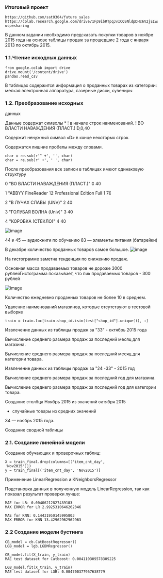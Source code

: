 ### Итоговый проект
```
https://github.com/sat0304/future_sales
https://colab.research.google.com/drive/1Fp9ibRTpqJvICQSNldpDHc6V2jEIwslS?usp=sharing
```
В данном задании необходимо предсказать
покупки товаров в ноябре 2015 года на основе
таблицы продаж за прошедшие 2 года с января
2013 по октябрь 2015.

### 1.1.Чтение исходных данных

```
from google.colab import drive
drive.mount('/content/drive')
pandas.read_csv
```
В таблицах содержится информация о
проданных товарах из категории: мелкая
электронная аппаратура, лазерные диски,
сувениры

### 1.2. Преобразование исходных
данных

Данные содержат символы * ! в начале строк наименований.
! ВО ВЛАСТИ НАВАЖДЕНИЯ (ПЛАСТ.)
D,0,40

Содержит ненужный символ «D» в конце некоторых строк.

Содержатся лишние пробелы между словами.
```
char = re.sub(r'^ +', '', char)
char = re.sub(r' +', ' ', char)
```
После преобразования все записи в таблицах имеют одинаковую структуру

0 "ВО ВЛАСТИ НАВАЖДЕНИЯ (ПЛАСТ.)"
0 40

1 "ABBYY FineReader 12 Professional Edition Full
1 76

2 "В ЛУЧАХ СЛАВЫ (UNV)"
2 40

3 "ГОЛУБАЯ ВОЛНА (Univ)"
3 40

4 "КОРОБКА (СТЕКЛО)"
4 40


![image](https://user-images.githubusercontent.com/73336464/219937317-7dbb6813-5d3f-4c54-bf7b-b2242116621f.png)


44 и 45 — аудиокниги по обучению
83 — элементы питания (батарейки)

В декабре количество проданных товаров самое большое.
![image](https://user-images.githubusercontent.com/73336464/219937361-40ed9fd2-c2da-4976-9fc3-a328a3bd32dc.png)


На гистограмме заметна тенденция по снижению продаж.

Основная масса продаваемых товаров не дороже 3000 рублейГистограмма показывает, что пик продаваемых товаров - 300 рублей

![image](https://user-images.githubusercontent.com/73336464/219937463-c9f55e0a-7660-437b-97b5-6ca20a5a24f8.png)


Количество ежедневно проданных товаров не более 10 в среднем.

Удаление наименований магазинов, которые отсутствуют в тестовой
выборке
```
train = train.loc[train.shop_id.isin(test["shop_id"].unique()), :]
```
Извлечение данных из таблицы продаж за "33" - октябрь 2015 года

Вычисление среднего размера продаж за последний месяц для магазина.

Вычисление среднего размера продаж за последний месяц
для категории товара.

Извлечение данных из таблицы продаж за "24 -33" - 2015 год

Вычисление среднего размера продаж за последний год для магазина.

Вычисление среднего размера продаж за последний год
для категории товара.

Создание столбца Ноябрь 2015 из значений октября 2015
+ случайные товары из средних значений

34 — ноябрь 2015 года.

Создание сводной таблицы

### 2.1. Создание линейной модели

Создание обучающих и проверочных таблиц:
```
X = train_final.drop(columns=[('item_cnt_day',
'Nov2015')])
y = train_final[('item_cnt_day', 'Nov2015')]
```
Применение
LinearRegression
и
KNeighborsRegressor

Подстановка данных в полученную модель
LinearRegression, так как показал результат
проверки лучше:
```
MAE for LR: 0.00406212827439103
MAX ERROR for LR 2.9925310646262346

MAE for KNN: 0.14431950145995803
MAX ERROR for KNN 13.42962962962963
```
### 2.2 Создание модели бустинга
```
CB_model = cb.CatBoostRegressor()
LGB_model = lgb.LGBMRegressor()

CB_model.fit(X_train, y_train)
MAE test dataset for Catboost: 0.004110309578309225

LGB_model.fit(X_train, y_train)
MAE test dataset for LGB: 0.004700377967638779
```

